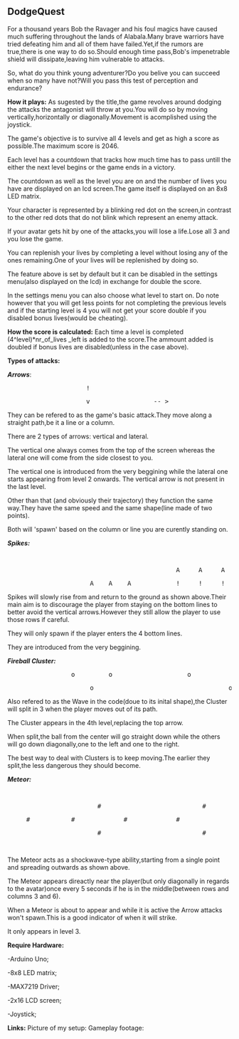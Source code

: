 



## DodgeQuest


For a thousand years Bob the Ravager and his foul magics  have caused much suffering throughout the lands of Alabala.Many brave warriors have tried defeating him and all of them have failed.Yet,if the rumors are true,there is one way to do so.Should enough time pass,Bob's impenetrable shield will dissipate,leaving him vulnerable to attacks.
   
So, what do you think young adventurer?Do you belive you can succeed when so many have not?Will you pass this test of perception and endurance?


**How it plays:**
As sugested by the title,the game revolves around dodging the attacks the antagonist will throw at you.You will do so by moving vertically,horizontally or diagonally.Movement is acomplished using the joystick.

The game's objective is to survive all 4 levels and get as high a score as possible.The maximum score is 2046.

Each level has a countdown that tracks how much time has to pass untill the either the next level begins or the game ends in a victory.

The countdown as well as the level you are on and the number of lives you have are displayed on an lcd screen.The game itself is displayed on an 8x8 LED matrix.

Your character is represented by a blinking red dot on the screen,in contrast to the other red dots that do not blink which represent an enemy attack.

If your avatar gets hit by one of the attacks,you will lose a life.Lose all 3 and you lose the game.

You can replenish your lives by completing a level without losing any of the ones remaining.One of your lives will be replenished by doing so.

The feature above is set by default but it can be disabled in the settings menu(also displayed on the lcd) in exchange for double the score.

In the settings menu you can also choose what level to start on. Do note however that you will get less points for not completing the previous levels and if the starting level is 4 you will not get your score double if you disabled bonus lives(would be cheating).

**How the score is calculated:**
Each time a level is completed  (4^level)*nr_of_lives _left is added to the score.The ammount added is doubled if bonus lives are disabled(unless in the case above).

**Types of attacks:**

  ***Arrows***:  
  <pre>                     !                       </pre>
  <pre>                     v                 -- >   </pre>
 
They can be refered to as the game's basic attack.They move along a straight path,be it a line or a column.

There are 2 types of arrows: vertical and lateral.

The vertical one always comes from the top of the screen whereas the lateral one will come from the side closest to you.

The vertical one is introduced from the very beggining while the lateral one starts appearing from level 2 onwards. The vertical arrow is not present in the last level.
 
Other than that (and obviously their trajectory) they function the same way.They have the same speed and the same shape(line made of two points).

Both will 'spawn' based on the column or line you are curently standing on.


***Spikes:*** 
 <pre>                                                                         A     A     A      </pre>                                  <pre>                                             A     A     A               !     !     !      </pre>
 <pre>                      A    A    A            !     !     !               !     !     !      </pre>                                

Spikes will slowly rise from and return to the ground as shown above.Their main aim is to discourage the player from staying on the bottom lines to better avoid the vertical arrows.However they still allow the player to use those rows if careful.

They will only spawn if the player enters the 4 bottom lines.

They are introduced from the very beggining.


***Fireball Cluster:***
<pre>                 o         o                    o                     o       </pre>
<pre>                      o                                    o                  </pre>      

Also refered to as the Wave in the code(doue to its inital shape),the Cluster will split in 3 when the player moves out of its path.

The Cluster appears in the 4th level,replacing the top arrow.

When split,the ball from the center will go straight down while the others will go down diagonally,one to the left and one to the right.

The best way to deal with Clusters is to keep moving.The earlier they split,the less dangerous they should become.


***Meteor:***
<pre>                                                            #              </pre>
<pre>                        #                           #              #            </pre>
<pre>     #           #             #             #                            #          </pre>
<pre>                        #                           #              #            </pre>
<pre>                                                            #              </pre>

The Meteor acts as a shockwave-type ability,starting from a single point and spreading outwards as shown above.

The Meteor appears direactly near the player(but only diagonally in regards to the avatar)once every 5 seconds if he is in the middle(between rows and columns 3 and 6).

When a Meteor is about to appear and while it is active the Arrow attacks won't spawn.This is a good indicator of when it will strike.

It only appears in level 3.


**Require Hardware:**

-Arduino Uno;

-8x8 LED matrix;

-MAX7219 Driver;

-2x16 LCD screen;

-Joystick;

**Links:**
Picture of my setup:
Gameplay footage:
